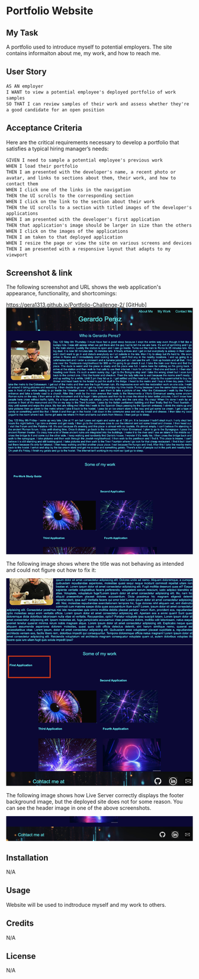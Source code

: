 # Portfolio Website

## My Task

A portfolio used to introduce myself to potential employers. The site contains informaiton about me, my work, and how to reach me. 


## User Story

```
AS AN employer
I WANT to view a potential employee's deployed portfolio of work samples
SO THAT I can review samples of their work and assess whether they're a good candidate for an open position
```


## Acceptance Criteria

Here are the critical requirements necessary to develop a portfolio that satisfies a typical hiring manager’s needs:

```
GIVEN I need to sample a potential employee's previous work
WHEN I load their portfolio
THEN I am presented with the developer's name, a recent photo or avatar, and links to sections about them, their work, and how to contact them
WHEN I click one of the links in the navigation
THEN the UI scrolls to the corresponding section
WHEN I click on the link to the section about their work
THEN the UI scrolls to a section with titled images of the developer's applications
WHEN I am presented with the developer's first application
THEN that application's image should be larger in size than the others
WHEN I click on the images of the applications
THEN I am taken to that deployed application
WHEN I resize the page or view the site on various screens and devices
THEN I am presented with a responsive layout that adapts to my viewport
```


## Screenshot & link

The following screenshot and URL shows the web application's appearance, functionality, and shortcomings:

https://gera1313.github.io/Portfolio-Challenge-2/ [GitHub]
![Site Screenshot](./assets/images/Site-Image.png)

The following image shows where the title was not behaving as intended and could not figure out how to fix it:

![Site Screenshot](./assets/images/Title-defect.png)

The following image shows how Live Server correctly displays the footer background image, but the deployed site does not for some reason. You can see the header image in one of the above screenshots. 

![Site Screenshot](./assets/images/Contact-Me.png)

## Installation

N/A

## Usage

Website will be used to indtroduce myself and my work to others. 

## Credits

N/A

## License

N/A